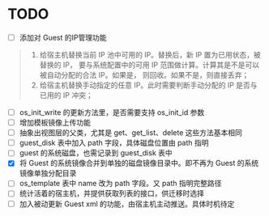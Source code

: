 # TODO

- [ ] 添加对 Guest 的IP管理功能
> 1. 给宿主机替换当前 IP 池中可用的 IP。替换后，新 IP 置为已用状态，被替换的 IP，
> 要与系统配置中的可用 IP 范围做计算。计算其是不是可以被自动分配的合法 IP。如果是，
> 则回收。如果不是，则直接丢弃；
> 2. 给宿主机替换手动指定的任意 IP。此时需要判断手动分配的 IP 是否与已用的 IP 冲突；

- [ ] os_init_write 的更新方法里，是否需要支持 os_init_id 参数
- [ ] 增加模板镜像上传功能
- [ ] 抽象出视图层的父类，尤其是 get、get_list、delete 这些方法基本相同
- [ ] guest_disk 表中加入 path 字段，具体磁盘位置由 path 指明
- [ ] guest 的系统磁盘，也需记录到 guest_disk 表中
- [x] 将 Guest 的系统镜像合并到单独的磁盘镜像目录中。即不再为 Guest 的系统镜像单独分配目录
- [ ] os_template 表中 name 改为 path 字段。又 path 指明完整路径
- [ ] 统计活着的宿主机，并提供获取列表的接口，供迁移时选择
- [ ] 加入被动更新 Guest xml 的功能，由宿主机主动推送。具体时机待定
